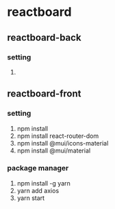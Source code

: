 # reactboard

## reactboard-back
### setting
1. 

## reactboard-front
### setting
1. npm install
2. npm install react-router-dom
3. npm install @mui/icons-material
4. npm install @mui/material

### package manager
1. npm install -g yarn
2. yarn add axios
3. yarn start
